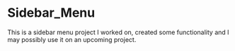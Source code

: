 # Sidebar_Menu

This is a sidebar menu project I worked on, created some functionality and I may possibly use it on an upcoming project.
